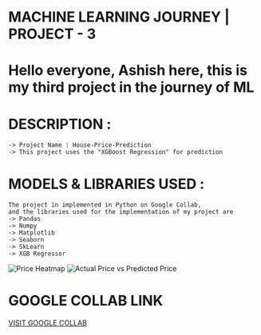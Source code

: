 # MACHINE LEARNING JOURNEY | PROJECT - 3

# Hello everyone, Ashish here, this is my third project in the journey of ML

# DESCRIPTION :
    -> Project Name : House-Price-Prediction
    -> This project uses the "XGBoost Regression" for prediction
    
# MODELS & LIBRARIES USED :
    The project in implemented in Python on Google Collab,
    and the libraries used for the implementation of my project are
    -> Pandas
    -> Numpy
    -> Matplotlib
    -> Seaborn
    -> SkLearn
    -> XGB Regressor

![Price Heatmap](https://github.com/user-attachments/assets/0af6e684-dfff-4fd1-9043-10f1cf82f5f3)
![Actual Price vs Predicted Price](https://github.com/user-attachments/assets/d2baa566-f93a-4d9f-8f1d-fbe12c614b5d)

    
# GOOGLE COLLAB LINK
[VISIT GOOGLE COLLAB](https://colab.research.google.com/drive/149vcyYgQ3U8b0_qKYGsNOvRy8jrFOU3E#scrollTo=cjQcnF-bwKJP)
